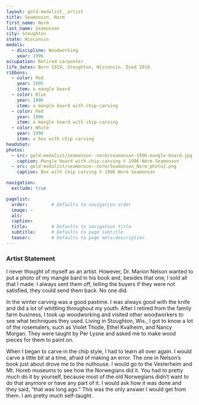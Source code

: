 ```yaml
---
layout: gold-medalist__artist
title: Seamonson, Norm
first_name: Norm
last_name: Seamonson
city: Stoughton
state: Wisconsin
medals: 
  - discipline: Woodworking
    year: 1996
occupation: Retired carpenter
life_dates: Born 1919, Stoughton, Wisconsin. Died 2010.
ribbons:
  - color: Red
    year: 1995
    item: a mangle board
  - color: Blue
    year: 1996
    item: a mangle board with chip-carving
  - color: Red
    year: 1996
    item: a mangle board with chip-carving
  - color: White
    year: 1996
    item: a box with chip carving
headshot:
photos:
  - src: gold-medalist/seamonson--norm/seamonson-1996-mangle-board.jpg
    caption: Mangle board with chip-carving © 1996 Norm Seamonson
  - src: gold-medalist/seamonson--norm/Seamonson_Norm_photo2.png
    caption: Box with chip carving © 1996 Norm Seamonson

navigation:
  exclude: true

pagelist:
  order:         # Defaults to navigation order  
  image: ~
  alt:
  caption:
  title:         # Defaults to navigation title
  subtitle:      # Defaults to page subtitle
  teaser:        # Defaults to page meta-description  
---
```

### Artist Statement

I never thought of myself as an artist. However, Dr. Marion Nelson wanted to put a photo of my mangle bard in his book and, besides that one, I sold all that I made. I always sent them off, telling the buyers if they were not satisfied, they could send them back. No one did. 

In the winter carving was a good pastime. I was always good with the knife and did a lot of whittling throughout my youth. After I retired from the family farm business, I took up woodworking and visited other woodworkers to see what techniques they used. Living in Stoughton, Wis., I got to know a lot of the rosemalers, such as Violet Thode, Ethel Kvalheim, and Nancy Morgan. They were taught by Per Lysne and asked me to make wood pieces for them to paint on.

When I began to carve in the chip style, I had to learn all over again. I would carve a little bit at a time, afraid of making an error. The one in Nelson’s book just about drove me to the nuthouse. I would go to the Vesterheim and Mt. Horeb museums to see how the Norwegians did it. You had to pretty much do it by yourself, because most of the old Norwegians didn’t want to do that anymore or have any part of it. I would ask how it was done and they said, “that was long ago.” This was the only answer I would get from them. I am pretty much self-taught.
